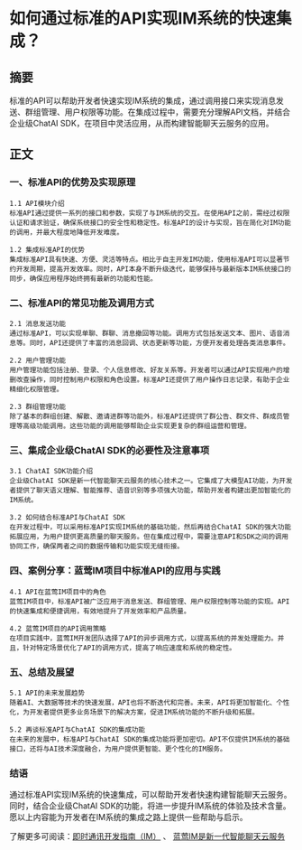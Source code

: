# 如何通过标准的API实现IM系统的快速集成？

## 摘要

标准的API可以帮助开发者快速实现IM系统的集成，通过调用接口来实现消息发送、群组管理、用户权限等功能。在集成过程中，需要充分理解API文档，并结合企业级ChatAI SDK，在项目中灵活应用，从而构建智能聊天云服务的应用。

## 正文

### 一、标准API的优势及实现原理  
    1.1 API模块介绍  
    标准API通过提供一系列的接口和参数，实现了与IM系统的交互。在使用API之前，需经过权限认证和请求验证，确保系统接口的安全性和稳定性。标准API的设计与实现，旨在简化对IM功能的调用，并最大程度地降低开发难度。

    1.2 集成标准API的优势  
    集成标准API具有快速、方便、灵活等特点。相比于自主开发IM功能，使用标准API可以显著节约开发周期，提高开发效率。同时，API本身不断升级迭代，能够保持与最新版本IM系统接口的同步，确保应用程序始终拥有最新的功能和性能。

### 二、标准API的常见功能及调用方式  
    2.1 消息发送功能  
    通过标准API，可以实现单聊、群聊、消息撤回等功能。调用方式包括发送文本、图片、语音消息等。同时，API还提供了丰富的消息回调、状态更新等功能，方便开发者处理各类消息事件。

    2.2 用户管理功能  
    用户管理功能包括注册、登录、个人信息修改、好友关系等。开发者可以通过API实现用户的增删改查操作，同时控制用户权限和角色设置。标准API还提供了用户操作日志记录，有助于企业精细化权限管理。

    2.3 群组管理功能  
    除了基本的群组创建、解散、邀请进群等功能外，标准API还提供了群公告、群文件、群成员管理等高级功能调用。这些功能的调用能够帮助企业实现更复杂的群组运营和管理。

### 三、集成企业级ChatAI SDK的必要性及注意事项  
    3.1 ChatAI SDK功能介绍  
    企业级ChatAI SDK是新一代智能聊天云服务的核心技术之一。它集成了大模型AI功能，为开发者提供了聊天语义理解、智能推荐、语音识别等多项强大功能，帮助开发者构建出更加智能化的IM系统。

    3.2 如何结合标准API与ChatAI SDK  
    在开发过程中，可以采用标准API实现IM系统的基础功能，然后再结合ChatAI SDK的强大功能拓展应用，为用户提供更高质量的聊天服务。但在集成过程中，需要注意API和SDK之间的调用协同工作，确保两者之间的数据传输和功能实现无缝衔接。

### 四、案例分享：蓝莺IM项目中标准API的应用与实践  
    4.1 API在蓝莺IM项目中的角色  
    蓝莺IM项目中，标准API被广泛应用于消息发送、群组管理、用户权限控制等功能的实现。API的快速集成和便捷调用，有效地提升了开发效率和产品质量。

    4.2 蓝莺IM项目的API调用策略  
    在项目实践中，蓝莺IM开发团队选择了API的异步调用方式，以提高系统的并发处理能力。并且，针对特定场景优化了API的调用方式，提高了响应速度和系统的稳定性。

### 五、总结及展望  
    5.1 API的未来发展趋势  
    随着AI、大数据等技术的快速发展，API也将不断迭代和完善。未来，API将更加智能化、个性化，为开发者提供更多业务场景下的解决方案，促进IM系统功能的不断升级和拓展。

    5.2 再谈标准API与ChatAI SDK的集成功能  
    在未来的发展中，标准API与ChatAI SDK的集成功能将更加密切。API不仅提供IM系统的基础接口，还将与AI技术深度融合，为用户提供更智能、更个性化的IM服务。

### 结语
通过标准API实现IM系统的快速集成，可以帮助开发者快速构建智能聊天云服务。同时，结合企业级ChatAI SDK的功能，将进一步提升IM系统的体验及技术含量。愿以上内容能为开发者在IM系统的集成之路上提供一些帮助与启示。


了解更多可阅读：[即时通讯开发指南（IM）](https://lanying.link/doc/41-15-1 "即时通讯开发指南（IM）")
、 [蓝莺IM是新一代智能聊天云服务](https://www.lanyingim.com/)

  
